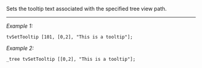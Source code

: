 Sets the tooltip text associated with the specified tree view path.


---
*Example 1:*
```sqf
tvSetTooltip [101, [0,2], "This is a tooltip"];
```

*Example 2:*
```sqf
_tree tvSetTooltip [[0,2], "This is a tooltip"];
```